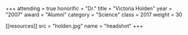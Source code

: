 +++
attending = true
honorific = "Dr."
title     = "Victoria Holden"
year      = "2007"
award     = "Alumni"
category  = "Science"
class     = 2017
weight    = 30

[[resources]]
  src  = "holden.jpg"
  name = "headshot"
+++
